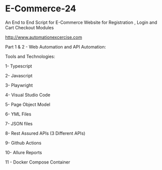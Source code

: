 # E-Commerce-24

An End to End Script for E-Commerce Website for Registration , Login and Cart Checkout Modules

http://www.automationexcercise.com

Part 1 & 2 - Web Automation and API Automation:

Tools and Technologies:

1- Typescript

2- Javascript

3- Playwright

4- Visual Studio Code

5- Page Object Model

6- YML Files

7- JSON files

8- Rest Assured APIs (3 Different APIs)

9- Github Actions

10- Allure Reports

11 - Docker Compose Container
